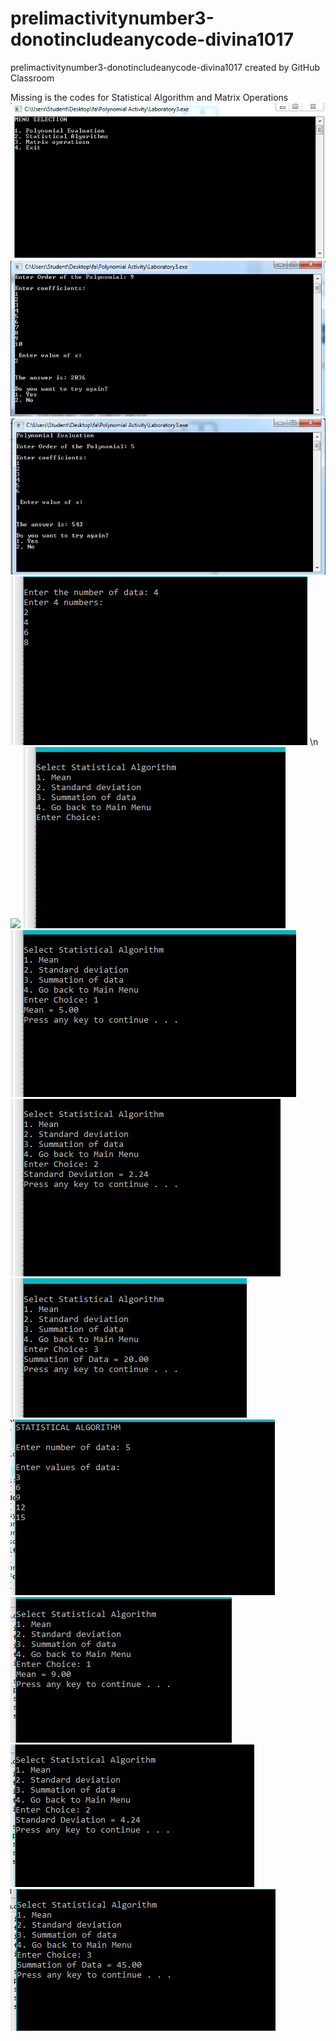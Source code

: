 # prelimactivitynumber3-donotincludeanycode-divina1017
prelimactivitynumber3-donotincludeanycode-divina1017 created by GitHub Classroom

Missing is the codes for Statistical Algorithm and Matrix Operations
![](a.jpg)
![](1.jpg)
![](2.jpg)
![](github1.jpg)
\n
![](gh1.jpg)
![](gh2.jpg)
![](gh3.jpg)
![](gh4.jpg)
![](gh5.jpg)
![](gh6.jpg)
![](gh7.jpg)
![](gh8.jpg)
![](gh9.jpg)
